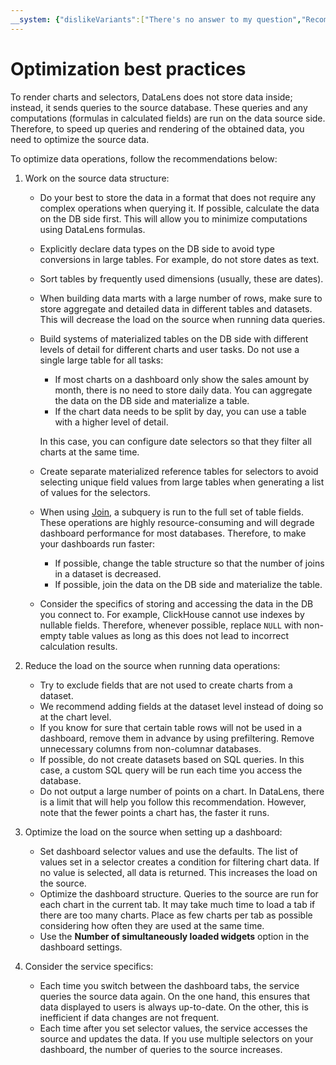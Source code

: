 ```yaml
---
__system: {"dislikeVariants":["There's no answer to my question","Recommendations aren't helpful","Content does not match the title","Other"]}
---
```

# Optimization best practices

To render charts and selectors, DataLens does not store data inside; instead, it sends queries to the source database. These queries and any computations (formulas in calculated fields) are run on the data source side. Therefore, to speed up queries and rendering of the obtained data, you need to optimize the source data.

To optimize data operations, follow the recommendations below:

1. Work on the source data structure:

   * Do your best to store the data in a format that does not require any complex operations when querying it. If possible, calculate the data on the DB side first. This will allow you to minimize computations using DataLens formulas.
   * Explicitly declare data types on the DB side to avoid type conversions in large tables. For example, do not store dates as text.
   * Sort tables by frequently used dimensions (usually, these are dates).
   * When building data marts with a large number of rows, make sure to store aggregate and detailed data in different tables and datasets. This will decrease the load on the source when running data queries.
   * Build systems of materialized tables on the DB side with different levels of detail for different charts and user tasks. Do not use a single large table for all tasks:

      * If most charts on a dashboard only show the sales amount by month, there is no need to store daily data. You can aggregate the data on the DB side and materialize a table.
      * If the chart data needs to be split by day, you can use a table with a higher level of detail.

      In this case, you can configure date selectors so that they filter all charts at the same time.

   * Create separate materialized reference tables for selectors to avoid selecting unique field values from large tables when generating a list of values for the selectors.
   * When using [Join](data-join.md), a subquery is run to the full set of table fields. These operations are highly resource-consuming and will degrade dashboard performance for most databases. Therefore, to make your dashboards run faster:

      * If possible, change the table structure so that the number of joins in a dataset is decreased.
      * If possible, join the data on the DB side and materialize the table.

   * Consider the specifics of storing and accessing the data in the DB you connect to. For example, ClickHouse cannot use indexes by nullable fields. Therefore, whenever possible, replace `NULL` with non-empty table values as long as this does not lead to incorrect calculation results.

1. Reduce the load on the source when running data operations:

   * Try to exclude fields that are not used to create charts from a dataset.
   * We recommend adding fields at the dataset level instead of doing so at the chart level.
   * If you know for sure that certain table rows will not be used in a dashboard, remove them in advance by using prefiltering. Remove unnecessary columns from non-columnar databases.
   * If possible, do not create datasets based on SQL queries. In this case, a custom SQL query will be run each time you access the database.
   * Do not output a large number of points on a chart. In DataLens, there is a limit that will help you follow this recommendation. However, note that the fewer points a chart has, the faster it runs.

1. Optimize the load on the source when setting up a dashboard:

   * Set dashboard selector values and use the defaults. The list of values set in a selector creates a condition for filtering chart data. If no value is selected, all data is returned. This increases the load on the source.
   * Optimize the dashboard structure. Queries to the source are run for each chart in the current tab. It may take much time to load a tab if there are too many charts. Place as few charts per tab as possible considering how often they are used at the same time.
   * Use the **Number of simultaneously loaded widgets** option in the dashboard settings.

1. Consider the service specifics:

   * Each time you switch between the dashboard tabs, the service queries the source data again. On the one hand, this ensures that data displayed to users is always up-to-date. On the other, this is inefficient if data changes are not frequent.
   * Each time after you set selector values, the service accesses the source and updates the data. If you use multiple selectors on your dashboard, the number of queries to the source increases.

